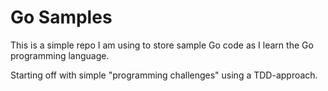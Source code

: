 # Go Samples

This is a simple repo I am using to store sample Go code as I learn the Go programming language.

Starting off with simple "programming challenges" using a TDD-approach.
